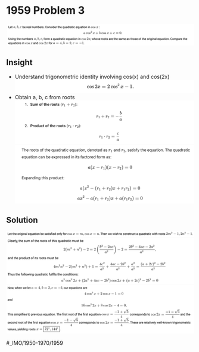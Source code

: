 # 1959 Problem 3
![](1959%20Problem%203/image.png)

## Insight
* Understand trigonometric identity involving cos(x) and cos(2x)
![](1959%20Problem%203/image%202.png)
* Obtain a, b, c from roots
![](1959%20Problem%203/image%203.png)
![](1959%20Problem%203/image%204.png)

## Solution
![](1959%20Problem%203/image%205.png)
![](1959%20Problem%203/image%206.png)
![](1959%20Problem%203/image%207.png)

























#_IMO/1950-1970/1959